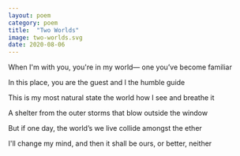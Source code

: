 ```yaml
---
layout: poem
category: poem
title:  "Two Worlds"
image: two-worlds.svg
date: 2020-08-06
---
```


When I'm with you, you're in my world—
one you’ve become familiar

In this place, you are the guest
and I the humble guide

This is my most natural state
the world how I see and breathe it

A shelter from the outer storms
that blow outside the window

But if one day, the world’s we live
collide amongst the ether

I'll change my mind, and then it shall
be ours, or better, neither
